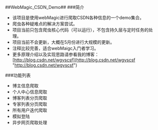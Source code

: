 ##WebMagic_CSDN_Demo##
###简介
* 该项目是使用webMagic进行爬取CSDN各种信息的一个demo集合。
* 爬虫各种疑难点的解决方案尝试。
* 项目当前只包含爬虫核心代码（可以运行），不包含持久层与定时任务的处理。
* 项目当前不会更新，大概在5月份进行大规模的更新。
* 注释比较完善，适合webMaigc入门者学习。
* 更多原理介绍以及实现思路请参看我的博客：[http://blog.csdn.net/wgyscsf](http://blog.csdn.net/wgyscsf "http://blog.csdn.net/wgyscsf")

###功能列表
* 博主信息爬取
* 个人中心信息爬取
* 博客列表分页爬取
* 专家列表分页爬取
* 所有用户迭代爬取
* 模拟登陆
* 异步网页爬取处理